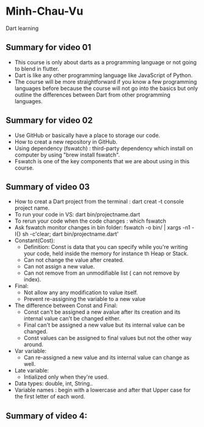 # Minh-Chau-Vu
Dart learning
## Summary for video 01
- This course is only about darts as a programming language or not going to blend in flutter.
- Dart is like any other programming language like JavaScript of Python.
- The course will be more straightforward if you know a few programming languages before because the course will not go into the basics but only outline the differences between Dart from other programming languages.

## Summary for video 02
- Use GitHub or basically have a place to storage our code.
- How to creat a new repository in GitHub.
- Using dependency (fswatch) : third-party dependency which install on computer by using "brew install fswatch".
- Fswatch is one of the key components that we are about using in this course.

## Summary of video 03
- How to creat a Dart project from the terminal : dart creat -t console project name.
- To run your code in VS: dart bin/projectname.dart
- To rerun your code when the code changes : which fswatch
- Ask fswatch monitor changes in bin folder: fswatch -o bin/ | xargs -n1 -I{} sh -c'clear; dart bin/projectname.dart'
- Constant(Cost):
  -  Definition: Const is data that you can specify while you're writing your code, held inside the memory for instance th Heap or Stack.
  -  Can not change the value after created.
  -  Can not assign a new value.
  -  Can not remove from an unmodifiable list ( can not remove by index).
- Final:
  - Not allow any any modification to value itself.
  - Prevent re-assigning the variable to a new value
- The difference between Const and Final:
  - Const can't be assigned a new avalue after its creation and its internal value can't be changed either.
  - Final can't be assigned a new value but its internal value can be changed.
  - Const values can be assigned to final values but not the other way around. 
- Var variable:
  - Can re-assigned a new value and its internal value can change as well.
- Late variable:
  - Intialized only when they're used.
- Data types: double, int, String..
- Variable names : begin with a lowercase and after that Upper case for the first letter of each word.

## Summary of video 4:
